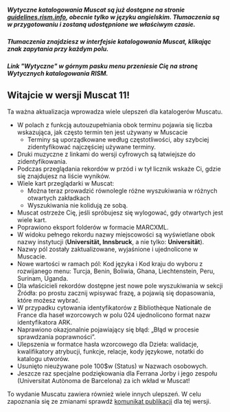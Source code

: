 ##### Wytyczne katalogowania Muscat są już dostępne na stronie [guidelines.rism.info](https://guidelines.rism.info/index.html), obecnie tylko w języku angielskim. Tłumaczenia są w przygotowaniu i zostaną udostępnione we właściwym czasie.

##### Tłumaczenia znajdziesz w interfejsie katalogowania Muscat, klikając znak zapytania przy każdym polu.

##### Link "Wytyczne" w górnym pasku menu przeniesie Cię na stronę Wytycznych katalogowania RISM.

## Witajcie w wersji Muscat 11!
Ta ważna aktualizacja wprowadza wiele ulepszeń dla katalogerów Muscatu.

* W polach z funkcją autouzupełniania obok terminu pojawia się liczba wskazująca, jak często termin ten jest używany w Muscacie
  * Terminy są uporządkowane według częstotliwości, aby szybciej zidentyfikować najczęściej używane terminy.
* Druki muzyczne z linkami do wersji cyfrowych są łatwiejsze do zidentyfikowania.
* Podczas przeglądania rekordów w przód i w tył licznik wskaże Ci, gdzie się znajdujesz na liście wyników.
* Wiele kart przeglądarki w Muscat:
  * Można teraz prowadzić równolegle różne wyszukiwania w różnych otwartych zakładkach 
  * Wyszukiwania nie kolidują ze sobą.
* Muscat ostrzeże Cię, jeśli spróbujesz się wylogować, gdy otwartych jest wiele kart.
* Poprawiono eksport folderów w formacie MARCXML.
* W widoku pełnego rekordu nazwy miejscowości są wyświetlane obok nazwy instytucji (**Universität, Innsbruck**, a nie tylko: **Universität**).
* Nazwy pól zostały zaktualizowane, wyjaśnione i ujednolicone w Muscacie.
* Nowe wartości w ramach pól: Kod języka i Kod kraju do wyboru z rozwijanego menu: Turcja, Benin, Boliwia, Ghana, Liechtenstein, Peru, Surinam, Uganda.
* Dla właścicieli rekordów dostępne jest nowe pole wyszukiwania w sekcji Źródła: po prostu zacznij wpisywać frazę, a pojawią się dopasowania, które możesz wybrać.
* W przypadku cytowania identyfikatorów z Bibliothèque Nationale de France dla haseł wzorcowych w polu 024 ujednolicono format nazw identyfikatora ARK.
* Naprawiono okazjonalnie pojawiający się błąd: „Błąd w procesie sprawdzania poprawności”.
* Ulepszenia w formatce hasła wzorcowego dla Dzieła: walidacje, kwalifikatory atrybucji, funkcje, relacje, kody językowe, notatki do katalogu utworów.
* Usunięto nieużywane pole 100$w (Status) w Nazwach osobowych.
* Jeszcze raz specjalne podziękowania dla Ferrana Jorby i jego zespołu (Universitat Autònoma de Barcelona) za ich wkład w Muscat!

To wydanie Muscatu zawiera również wiele innych ulepszeń. W celu zapoznania się ze zmianami sprawdź [komunikat publikacji](https://github.com/rism-digital/muscat/blob/master/CHANGELOG) dla tej wersji.